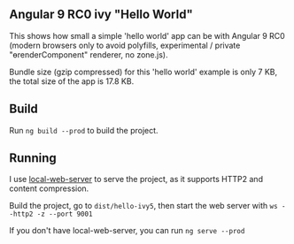 ## Angular 9 RC0 ivy "Hello World"

This shows how small a simple 'hello world' app can be with Angular 9 RC0 (modern browsers only to avoid polyfills, experimental / private "ɵrenderComponent" renderer, no zone.js).

Bundle size (gzip compressed) for this 'hello world' example is only 7 KB, the total size of the app is 17.8 KB.

## Build

Run `ng build --prod` to build the project.

## Running

I use [local-web-server](https://github.com/lwsjs/local-web-server) to serve the project, as it supports HTTP2 and content compression.

Build the project, go to `dist/hello-ivy5`, then start the web server with `ws --http2 -z --port 9001`

If you don't have local-web-server, you can run `ng serve --prod`

